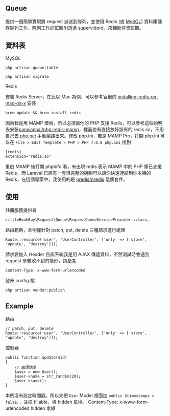 ## Queue

提供一個簡單實現將 request 派送到隊列，並使用 Redis (或 [MySQL](https://laravel.com/docs/master/queues)) 資料庫儲存隊列工作。隊列工作的監聽則透過 supervidord，來輔助背景監聽。


## 資料表

MySQL
```
php artisan queue:table

php artisan migrate
```

Redis

安裝 Redis Server，在此以 Mac 為例，可以參考官網的 [installing-redis-on-mac-os-x](http://jasdeep.ca/2012/05/installing-redis-on-mac-os-x/) 安裝
```
brew update && brew install redis
```

因為我是用 MAMP 環境，所以必須讓他的 PHP 支援 Redis，可以參考這個說明去安裝[panxianhai/php-redis-mamp](https://github.com/panxianhai/php-redis-mamp)，裡面也有直接放好該有的 redis.so，不用自己去 [php.net](http://php.net/) 手動編譯出來。修改 php.ini，若是 MAMP Pro，打開 php.ini 可以在 ```File > Edit Template > PHP > PHP 7.0.8 php.ini``` 找到
```
[redis]
extension="redis.so"
```

重啟 MAMP 後打開 phpinfo 看，有出現 redis 表示 MAMP 中的 PHP 庫已支援 Redis，而 Laravel 已經有一套很完整的機制可以讓你快速連結到你本機的 Redis，在這個專案中，我使用的是 [predis/predis](https://packagist.org/packages/predis/predis) 這個套件。


## 使用


註冊服務提供者
```
LittleBookBoy\Request\Queue\RequestQueueServiceProvider::class,
```

路由範例，本例僅針對 patch, put, delete 三種請求進行處理
```
Route::resource('user', 'UserController', ['only' => ['store', 'update', 'destroy']]);
```

請求要加入 Header 告訴系統我是用 AJAX 傳遞資料，不然測試時會遇到 request 參數收不到的情形，請[參考](https://imququ.com/post/four-ways-to-post-data-in-http.html)
```
Content-Type: x-www-form-urlencoded
```

發佈 config 檔
```
php artisan vendor:publish
```

## Example

路由
```
// patch, put, delete
Route::resource('user', 'UserController', ['only' => ['store', 'update', 'destroy']]);
```

控制器
```
public function update($id)
{
    // 處理請求
    $user = new User();
    $user->name = str_random(20);
    $user->save();
}
```

本例沒有設定時間戳，所以先把 ```User``` Model 裡面加 ```public $timestamps = false;```，並把 fillable，與 hidden 拿掉。
Content-Type: x-www-form-urlencoded  hidden 拿掉
